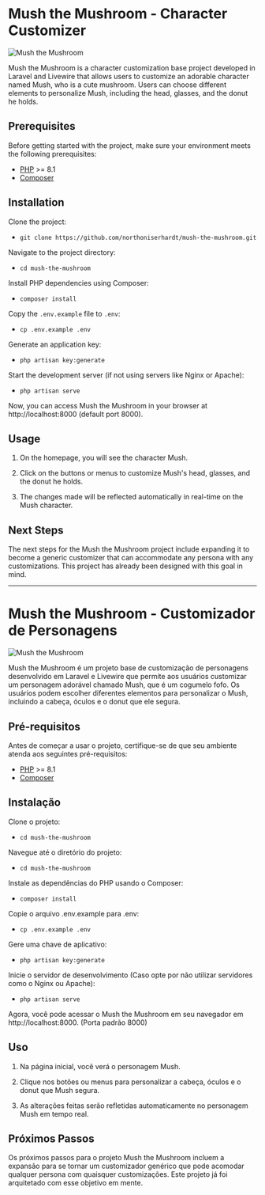 # Mush the Mushroom - Character Customizer

![Mush the Mushroom](https://github.com/northoniserhardt/mush-the-mushroom/assets/32493494/ae505b57-5f2a-4b6f-bd13-baf78ce0b0e6)

Mush the Mushroom is a character customization base project developed in Laravel and Livewire that allows users to customize an adorable character named Mush, who is a cute mushroom. Users can choose different elements to personalize Mush, including the head, glasses, and the donut he holds.

## Prerequisites

Before getting started with the project, make sure your environment meets the following prerequisites:

- [PHP](https://www.php.net/) >= 8.1
- [Composer](https://getcomposer.org/)

## Installation

Clone the project:
- `git clone https://github.com/northoniserhardt/mush-the-mushroom.git`

Navigate to the project directory:
- `cd mush-the-mushroom`

Install PHP dependencies using Composer:
- `composer install`

Copy the `.env.example` file to `.env`:
- `cp .env.example .env`

Generate an application key:
- `php artisan key:generate`

Start the development server (if not using servers like Nginx or Apache):
- `php artisan serve`

Now, you can access Mush the Mushroom in your browser at http://localhost:8000 (default port 8000).

## Usage

1. On the homepage, you will see the character Mush.

2. Click on the buttons or menus to customize Mush's head, glasses, and the donut he holds.

3. The changes made will be reflected automatically in real-time on the Mush character.

## Next Steps

The next steps for the Mush the Mushroom project include expanding it to become a generic customizer that can accommodate any persona with any customizations. This project has already been designed with this goal in mind.

---

# Mush the Mushroom - Customizador de Personagens

![Mush the Mushroom](https://github.com/northoniserhardt/mush-the-mushroom/assets/32493494/ae505b57-5f2a-4b6f-bd13-baf78ce0b0e6)



Mush the Mushroom é um projeto base de customização de personagens desenvolvido em Laravel e Livewire que permite aos usuários customizar um personagem adorável chamado Mush, que é um cogumelo fofo. Os usuários podem escolher diferentes elementos para personalizar o Mush, incluindo a cabeça, óculos e o donut que ele segura.

## Pré-requisitos

Antes de começar a usar o projeto, certifique-se de que seu ambiente atenda aos seguintes pré-requisitos:

- [PHP](https://www.php.net/) >= 8.1
- [Composer](https://getcomposer.org/)

## Instalação

Clone o projeto:
- `cd mush-the-mushroom`
  
Navegue até o diretório do projeto:
- `cd mush-the-mushroom`

Instale as dependências do PHP usando o Composer:
- `composer install`
  
Copie o arquivo .env.example para .env:
- `cp .env.example .env`
  
Gere uma chave de aplicativo:
- `php artisan key:generate`
  
Inicie o servidor de desenvolvimento (Caso opte por não utilizar servidores como o Nginx ou Apache):
- `php artisan serve`
  
Agora, você pode acessar o Mush the Mushroom em seu navegador em http://localhost:8000. (Porta padrão 8000)

## Uso

1. Na página inicial, você verá o personagem Mush.

2. Clique nos botões ou menus para personalizar a cabeça, óculos e o donut que Mush segura.

3. As alterações feitas serão refletidas automaticamente no personagem Mush em tempo real.

## Próximos Passos

Os próximos passos para o projeto Mush the Mushroom incluem a expansão para se tornar um customizador genérico que pode acomodar qualquer persona com quaisquer customizações. Este projeto já foi arquitetado com esse objetivo em mente.
